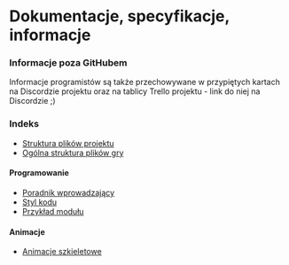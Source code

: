 
Dokumentacje, specyfikacje, informacje
======================================



### Informacje poza GitHubem

Informacje programistów są także przechowywane w przypiętych kartach na Discordzie projektu oraz na tablicy Trello projektu - link do niej na Discordzie ;) 



### Indeks

* [Struktura plików projektu](ProjectFiles.md)
* [Ogólna struktura plików gry](GameFiles.md)

#### Programowanie

* [Poradnik wprowadzający](Coding/IntegrationTutorial.md)
* [Styl kodu](Coding/StyleGuide.md)
* [Przykład modułu](Coding/ModuleExample.md)

#### Animacje

* [Animacje szkieletowe](Animations/SkeletonAnimations.md)


